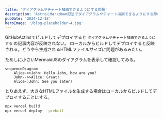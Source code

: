 ```yaml
---
title: 'ダイアグラムやチャート描画できるようにする問題'
description: 'AstroにMarkdown記法でダイアグラムやチャート描画できるようにする際の問題.'
pubDate: '2024-12-18'
heroImage: '/blog-placeholder-4.jpg'
---
```


GitHubActinsでビルドしてデプロイすると `ダイアグラムやチャート描画できるようにする` の記事内容が反映されない。
ローカルからビルドしてデプロイすると反映される。どうやら生成されるHTMLファイルサイズに問題があるみたい。

ためしに小さいMermaidJSのダイアグラムを表示して確認してみる。

```mermaid
sequenceDiagram
    Alice->>John: Hello John, how are you?
    John-->>Alice: Great!
    Alice-)John: See you later!
```

とりあえず、大きなHTMLファイルを生成する場合はローカルからビルドしてデプロイすることにする。

```bash
npx vercel build 
npx vercel deploy --prebuil
```
